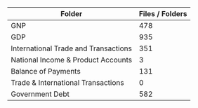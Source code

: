 | Folder                               |   Files / Folders |
|--------------------------------------|-------------------|
| GNP                                  |               478 |
| GDP                                  |               935 |
| International Trade and Transactions |               351 |
| National Income & Product Accounts   |                 3 |
| Balance of Payments                  |               131 |
| Trade & International Transactions   |                 0 |
| Government Debt                      |               582 |